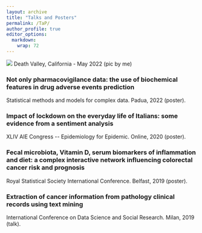 ```yaml
---
layout: archive
title: "Talks and Posters"
permalink: /TaP/
author_profile: true
editor_options: 
  markdown: 
    wrap: 72
---
```


<img src="/images/deathvalley.jpeg"/> Death Valley, California - May 2022 (pic by me)


### Not only pharmacovigilance data: the use of biochemical features in drug adverse events prediction

Statistical methods and models for complex data. Padua, 2022 (poster).

### Impact of lockdown on the everyday life of Italians: some evidence from a sentiment analysis

XLIV AIE Congress -- Epidemiology for Epidemic. Online, 2020 (poster).

### Fecal microbiota, Vitamin D, serum biomarkers of inflammation and diet: a complex interactive network influencing colorectal cancer risk and prognosis

Royal Statistical Society International Conference. Belfast, 2019
(poster).

### Extraction of cancer information from pathology clinical records using text mining

International Conference on Data Science and Social Research. Milan,
2019 (talk).
